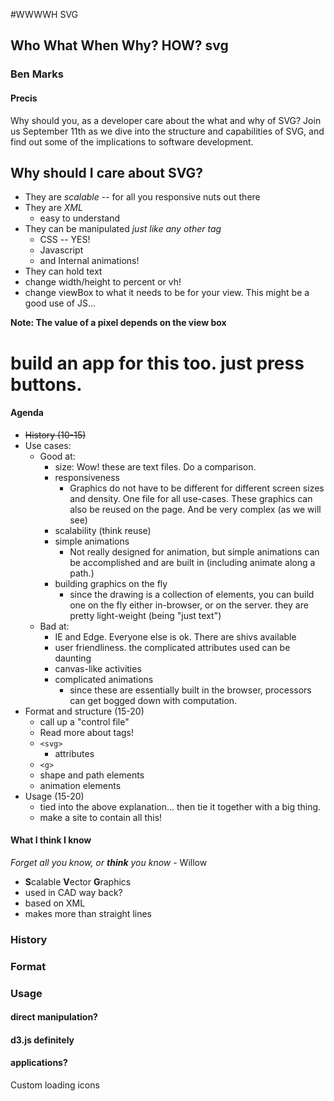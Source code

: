 #WWWWH SVG
## Who What When Why? HOW? svg
### Ben Marks

#### Precis
Why should you, as a developer care about the what and why of SVG? Join us September 11th as we dive into the structure and capabilities of SVG, and find out some of the implications to software development.


## Why should I care about SVG?
- They are _scalable_ -- for all you responsive nuts out there
- They are _XML_
    - easy to understand
- They can be manipulated _just like any other tag_
    - CSS -- YES!
    - Javascript
    - and Internal animations!
- They can hold text
- change width/height to percent or vh!
- change viewBox to what it needs to be for your view. This might be a good use of JS...


**Note: The value of a pixel depends on the view box**

# build an app for this too. just press buttons.

#### Agenda

- ~~History (10-15)~~
- Use cases:
    - Good at:
        - size: Wow! these are text files. Do a comparison.
        - responsiveness
            - Graphics do not have to be different for different screen 
            sizes and density. One file for all use-cases. These graphics 
            can also be reused on the page. And be very complex (as we will see)
        - scalability (think reuse)
        - simple animations
            - Not really designed for animation, but simple animations can 
            be accomplished and are built in (including animate along a path.)
        - building graphics on the fly
          - since the drawing is a collection of elements, you can build 
          one on the fly either in-browser, or on the server. they are 
          pretty light-weight (being "just text") 
    - Bad at:
        - IE and Edge. Everyone else is ok. There are shivs available
        - user friendliness. the complicated attributes used can be daunting
        - canvas-like activities
        - complicated animations
            - since these are essentially built in the browser, processors 
            can get bogged down with computation.
- Format and structure (15-20)
    - call up a "control file"
    - Read more about tags!
    - `<svg>`
        - attributes
    - `<g>`
    - shape and path elements
    - animation elements
- Usage (15-20)
    - tied into the above explanation... then tie it together with a big thing.
    - make a site to contain all this!


#### What I think I know

_Forget all you know, or **think** you know_ - Willow

- **S**calable **V**ector **G**raphics
- used in CAD way back?
- based on XML
- makes more than straight lines

### History

### Format

### Usage

#### direct manipulation?
#### d3.js definitely

#### applications?
Custom loading icons
